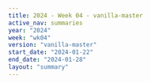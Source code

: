 ```yaml
---
title: 2024 - Week 04 - vanilla-master
active_nav: summaries
year: "2024"
week: "wk04"
version: "vanilla-master"
start_date: "2024-01-22"
end_date: "2024-01-28"
layout: "summary"
---
```

